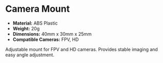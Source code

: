# Camera Mount

- **Material:** ABS Plastic
- **Weight:** 20g
- **Dimensions:** 40mm x 30mm x 25mm
- **Compatible Cameras:** FPV, HD

Adjustable mount for FPV and HD cameras. Provides stable imaging and easy angle adjustment. 